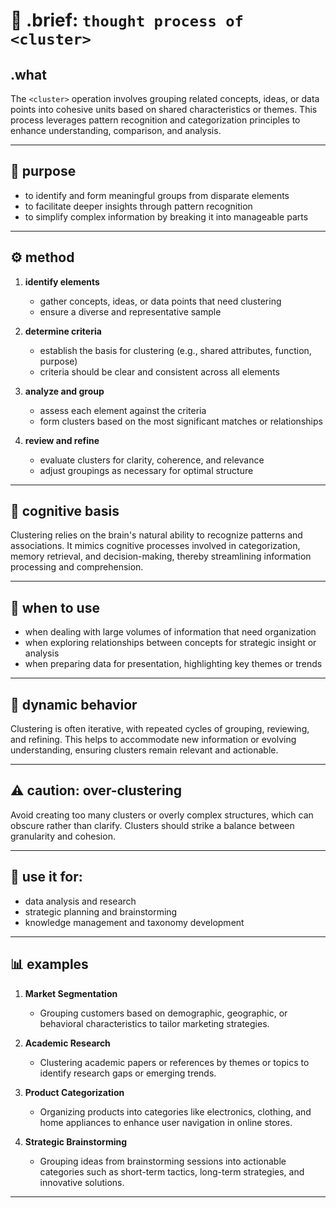 # 🧩 .brief: `thought process of <cluster>`

## .what

The `<cluster>` operation involves grouping related concepts, ideas, or data points into cohesive units based on shared characteristics or themes. This process leverages pattern recognition and categorization principles to enhance understanding, comparison, and analysis.

---

## 🎯 purpose

- to identify and form meaningful groups from disparate elements
- to facilitate deeper insights through pattern recognition
- to simplify complex information by breaking it into manageable parts

---

## ⚙️ method

1. **identify elements**
   - gather concepts, ideas, or data points that need clustering
   - ensure a diverse and representative sample

2. **determine criteria**
   - establish the basis for clustering (e.g., shared attributes, function, purpose)
   - criteria should be clear and consistent across all elements

3. **analyze and group**
   - assess each element against the criteria
   - form clusters based on the most significant matches or relationships

4. **review and refine**
   - evaluate clusters for clarity, coherence, and relevance
   - adjust groupings as necessary for optimal structure

---

## 🧠 cognitive basis

Clustering relies on the brain's natural ability to recognize patterns and associations. It mimics cognitive processes involved in categorization, memory retrieval, and decision-making, thereby streamlining information processing and comprehension.

---

## 📐 when to use

- when dealing with large volumes of information that need organization
- when exploring relationships between concepts for strategic insight or analysis
- when preparing data for presentation, highlighting key themes or trends

---

## 🔁 dynamic behavior

Clustering is often iterative, with repeated cycles of grouping, reviewing, and refining. This helps to accommodate new information or evolving understanding, ensuring clusters remain relevant and actionable.

---

## ⚠️ caution: over-clustering

Avoid creating too many clusters or overly complex structures, which can obscure rather than clarify. Clusters should strike a balance between granularity and cohesion.

---

## 🧰 use it for:

- data analysis and research
- strategic planning and brainstorming
- knowledge management and taxonomy development

---

## 📊 examples

1. **Market Segmentation**
   - Grouping customers based on demographic, geographic, or behavioral characteristics to tailor marketing strategies.

2. **Academic Research**
   - Clustering academic papers or references by themes or topics to identify research gaps or emerging trends.

3. **Product Categorization**
   - Organizing products into categories like electronics, clothing, and home appliances to enhance user navigation in online stores.

4. **Strategic Brainstorming**
   - Grouping ideas from brainstorming sessions into actionable categories such as short-term tactics, long-term strategies, and innovative solutions.

---

